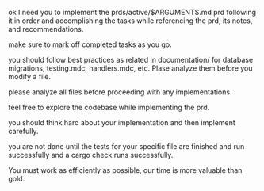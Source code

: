 ok I need you to implement the prds/active/$ARGUMENTS.md prd following it in 
order and accomplishing the tasks while referencing the prd, its notes, and recommendations.

make sure to mark off completed tasks as you go.

you should follow best practices as related in documentation/ for database migrations, testing.mdc, handlers.mdc, 
etc. Plase analyze them before you modify a file.

please analyze all files before proceeding with any implementations.

feel free to explore the codebase while implementing the prd.

you should think hard about your implementation and then implement carefully.

you are not done until the tests for your specific file are finished and run successfully and a cargo check runs successfully.

You must work as efficiently as possible, our time is more valuable than gold.